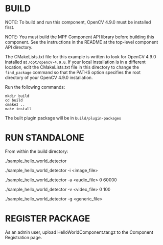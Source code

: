 # BUILD

NOTE: To build and run this component, OpenCV 4.9.0
      must be installed first.

NOTE: You must build the MPF Component API library before
      building this component. See the instructions
      in the README at the top-level component API
      directory.

The CMakeLists.txt file for this example is written to look for
OpenCV 4.9.0 installed at `/opt/opencv-4.9.0`. If your local
installation is in a different location, edit the CMakeLists.txt
file in this directory to change the `find_package` command so
that the PATHS option specifies the root directory of your
OpenCV 4.9.0 installation.

Run the following commands:
```
mkdir build
cd build
cmake3 ..
make install
```
The built plugin package will be in `build/plugin-packages`


# RUN STANDALONE

From within the build directory:

./sample_hello_world_detector

./sample_hello_world_detector -i <image_file>

./sample_hello_world_detector -a <audio_file> 0 60000

./sample_hello_world_detector -v <video_file> 0 100

./sample_hello_world_detector -g <generic_file>


# REGISTER PACKAGE

As an admin user, upload HelloWorldComponent.tar.gz
to the Component Registration page.
